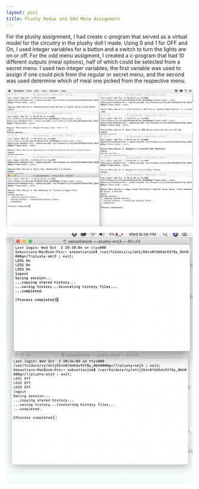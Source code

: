 ```yaml
---
layout: post
title: Plushy Redux and Odd Menu Assignment
---
```


For the plushy assignment, I had create c-program that served as a virtual model for the circuitry in the plushy doll I made. Using 0 and 1 for OFF and On, I used integer variables for a button and a switch to turn the lights are on or off. For the odd menu assigment, I created a c-program that had 10 different outputs (meal options), half of which could be selected from a secret menu. I used two integer variables; the first variable was used to assign if one could pick from the regular or secret menu, and the second was used determine which of meal one picked from the respective menu.

![plushy](/img/B7it60hE.png)

![plushy](/img/C3v4n4NA.png)

